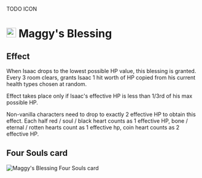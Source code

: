 TODO ICON
# <img src="https://static.wikia.nocookie.net/bindingofisaac/images/a/a8/Isaac_App.png/revision/latest/thumbnail/width/360/height/360?cb=20150318155921&path-prefix=pl" width="25" alt="Maggy's Blessing Resouled sprite"/> Maggy's Blessing

## Effect
When Isaac drops to the lowest possible HP value, this blessing is granted. Every 3 room clears, grants Isaac 1 hit worth of HP copied from his current health types chosen at random.

Effect takes place only if Isaac's effective HP is less than 1/3rd of his max possible HP.

Non-vanilla characters need to drop to exactly 2 effective HP to obtain this effect. Each half red / soul / black heart counts as 1 effective HP, bone / eternal / rotten hearts count as 1 effective hp, coin heart counts as 2 effective HP.

## Four Souls card
<img src="https://foursouls.com/wp-content/uploads/2022/01/r-maggys_blessing.png" alt="Maggy's Blessing Four Souls card"/>
